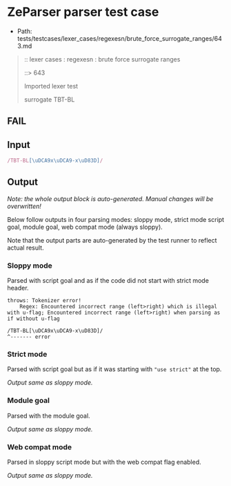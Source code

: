 # ZeParser parser test case

- Path: tests/testcases/lexer_cases/regexesn/brute_force_surrogate_ranges/643.md

> :: lexer cases : regexesn : brute force surrogate ranges
>
> ::> 643
>
> Imported lexer test
>
> surrogate TBT-BL

## FAIL

## Input

`````js
/TBT-BL[\uDCA9x\uDCA9-x\uD83D]/
`````

## Output

_Note: the whole output block is auto-generated. Manual changes will be overwritten!_

Below follow outputs in four parsing modes: sloppy mode, strict mode script goal, module goal, web compat mode (always sloppy).

Note that the output parts are auto-generated by the test runner to reflect actual result.

### Sloppy mode

Parsed with script goal and as if the code did not start with strict mode header.

`````
throws: Tokenizer error!
    Regex: Encountered incorrect range (left>right) which is illegal with u-flag; Encountered incorrect range (left>right) when parsing as if without u-flag

/TBT-BL[\uDCA9x\uDCA9-x\uD83D]/
^------- error
`````

### Strict mode

Parsed with script goal but as if it was starting with `"use strict"` at the top.

_Output same as sloppy mode._

### Module goal

Parsed with the module goal.

_Output same as sloppy mode._

### Web compat mode

Parsed in sloppy script mode but with the web compat flag enabled.

_Output same as sloppy mode._
